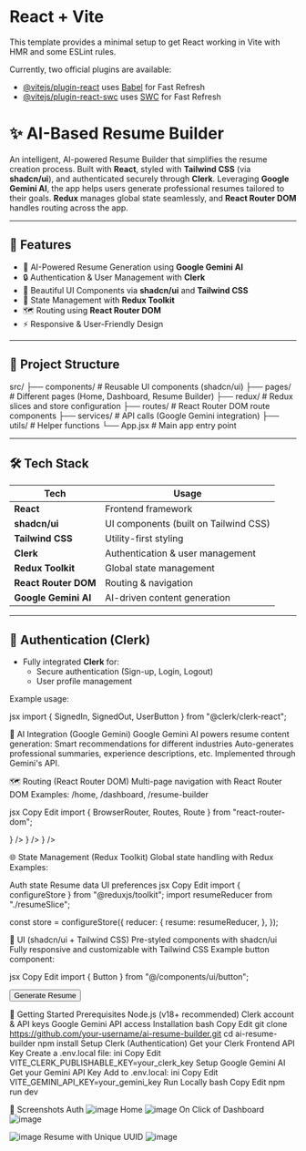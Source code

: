 # React + Vite

This template provides a minimal setup to get React working in Vite with HMR and some ESLint rules.

Currently, two official plugins are available:

- [@vitejs/plugin-react](https://github.com/vitejs/vite-plugin-react/blob/main/packages/plugin-react/README.md) uses [Babel](https://babeljs.io/) for Fast Refresh
- [@vitejs/plugin-react-swc](https://github.com/vitejs/vite-plugin-react-swc) uses [SWC](https://swc.rs/) for Fast Refresh
# ✨ AI-Based Resume Builder

An intelligent, AI-powered Resume Builder that simplifies the resume creation process. Built with **React**, styled with **Tailwind CSS** (via **shadcn/ui**), and authenticated securely through **Clerk**. Leveraging **Google Gemini AI**, the app helps users generate professional resumes tailored to their goals. **Redux** manages global state seamlessly, and **React Router DOM** handles routing across the app.

---

## 🚀 Features

- 📝 AI-Powered Resume Generation using **Google Gemini AI**
- 🔒 Authentication & User Management with **Clerk**
- 🎨 Beautiful UI Components via **shadcn/ui** and **Tailwind CSS**
- 🔄 State Management with **Redux Toolkit**
- 🗺️ Routing using **React Router DOM**
- ⚡ Responsive & User-Friendly Design

---

## 📂 Project Structure

src/ ├── components/ # Reusable UI components (shadcn/ui) ├── pages/ # Different pages (Home, Dashboard, Resume Builder) ├── redux/ # Redux slices and store configuration ├── routes/ # React Router DOM route components ├── services/ # API calls (Google Gemini integration) ├── utils/ # Helper functions └── App.jsx # Main app entry point

---

## 🛠️ Tech Stack

| Tech                | Usage                      |
|---------------------|----------------------------|
| **React**           | Frontend framework         |
| **shadcn/ui**       | UI components (built on Tailwind CSS) |
| **Tailwind CSS**    | Utility-first styling      |
| **Clerk**           | Authentication & user management |
| **Redux Toolkit**   | Global state management    |
| **React Router DOM**| Routing & navigation       |
| **Google Gemini AI**| AI-driven content generation |

---

## 🔐 Authentication (Clerk)

- Fully integrated **Clerk** for:
  - Secure authentication (Sign-up, Login, Logout)
  - User profile management

Example usage:

jsx
import { SignedIn, SignedOut, UserButton } from "@clerk/clerk-react";

<SignedIn>
  <UserButton />
</SignedIn>
<SignedOut>
  <RedirectToSignIn />
</SignedOut>

    
🤖 AI Integration (Google Gemini)
Google Gemini AI powers resume content generation:
Smart recommendations for different industries
Auto-generates professional summaries, experience descriptions, etc.
Implemented through Gemini's API.


🗺️ Routing (React Router DOM)
Multi-page navigation with React Router DOM
Examples: /home, /dashboard, /resume-builder

jsx
Copy
Edit
import { BrowserRouter, Routes, Route } from "react-router-dom";

<BrowserRouter>
  <Routes>
    <Route path="/" element={<Home />} />
    <Route path="/dashboard" element={<Dashboard />} />
    <Route path="/resume-builder" element={<ResumeBuilder />} />
  </Routes>
</BrowserRouter>


🌐 State Management (Redux Toolkit)
Global state handling with Redux
Examples:

Auth state
Resume data
UI preferences
jsx
Copy
Edit
import { configureStore } from "@reduxjs/toolkit";
import resumeReducer from "./resumeSlice";

const store = configureStore({
  reducer: {
    resume: resumeReducer,
  },
});


🎨 UI (shadcn/ui + Tailwind CSS)
Pre-styled components with shadcn/ui
Fully responsive and customizable with Tailwind CSS
Example button component:

jsx
Copy
Edit
import { Button } from "@/components/ui/button";

<Button className="w-full bg-blue-600 text-white">
  Generate Resume
</Button>

🏁 Getting Started
Prerequisites
Node.js (v18+ recommended)
Clerk account & API keys
Google Gemini API access
Installation
bash
Copy
Edit
git clone https://github.com/your-username/ai-resume-builder.git
cd ai-resume-builder
npm install
Setup Clerk (Authentication)
Get your Clerk Frontend API Key
Create a .env.local file:
ini
Copy
Edit
VITE_CLERK_PUBLISHABLE_KEY=your_clerk_key
Setup Google Gemini AI
Get your Gemini API Key
Add to .env.local:
ini
Copy
Edit
VITE_GEMINI_API_KEY=your_gemini_key
Run Locally
bash
Copy
Edit
npm run dev

📸 Screenshots
Auth
![image](https://github.com/user-attachments/assets/f84c2941-2baf-482b-aade-8561ea4eaf62)
Home
![image](https://github.com/user-attachments/assets/32e058df-5fb0-420c-9154-c61528efecd7)
On Click of Dashboard
![image](https://github.com/user-attachments/assets/b7510654-ad56-4d10-8020-b893c998dba5)

![image](https://github.com/user-attachments/assets/ab7a26d1-4066-4ced-83ff-8c8e9b7b043f)
Resume with Unique UUID
![image](https://github.com/user-attachments/assets/3b677179-47bb-4709-825e-469baa241edd)

